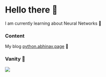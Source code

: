 # Hello there 🙌


I am currently learning about Neural Networks 🧠

### Content
My blog [python.abhinav.page](https://python.abhinav.page/) 📖


### Vanity :page_with_curl:
![](https://stackoverflow-card.vercel.app/?userID=11323371&theme=dracula)
